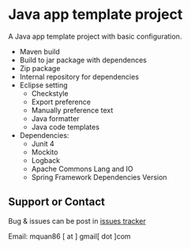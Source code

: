 # Java app template project
A Java app template project with basic configuration.

* Maven build
* Build to jar package with dependences
* Zip package
* Internal repository for dependencies
* Eclipse setting
    * Checkstyle
    * Export preference
    * Manually preference text
    * Java formatter
    * Java code templates
* Dependencies:
    * Junit 4
    * Mockito
    * Logback
    * Apache Commons Lang and IO
    * Spring Framework Dependencies Version
    
## Support or Contact
Bug & issues can be post in [issues tracker](https://github.com/mquan86/java-app/issues)

Email: mquan86 [ at ] gmail[ dot ]com